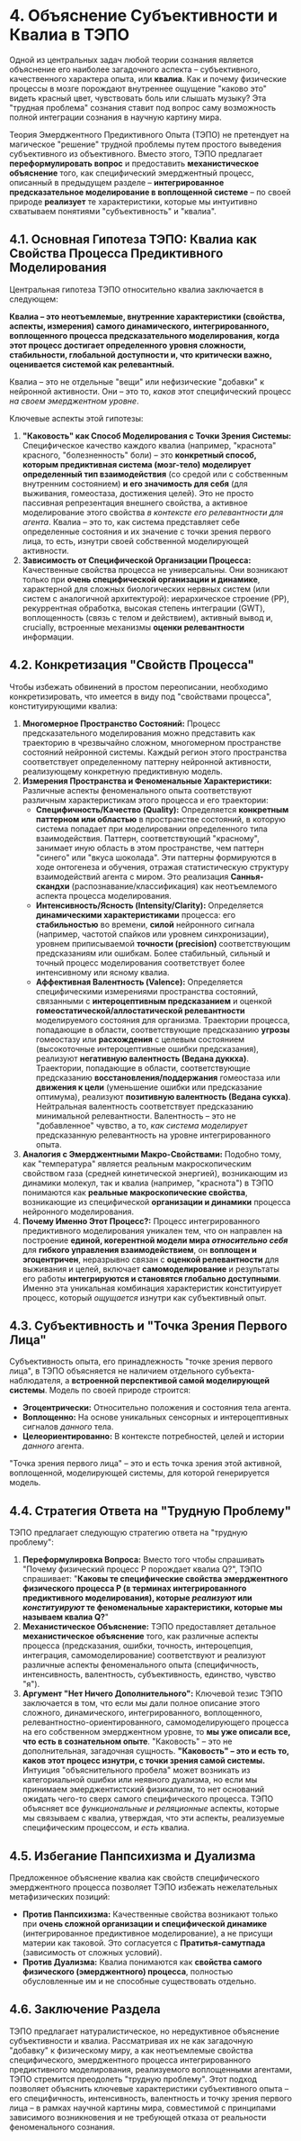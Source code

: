 # 4. Объяснение Субъективности и Квалиа в ТЭПО

Одной из центральных задач любой теории сознания является объяснение его наиболее загадочного аспекта – субъективного, качественного характера опыта, или **квалиа**. Как и почему физические процессы в мозге порождают внутреннее ощущение "каково это" видеть красный цвет, чувствовать боль или слышать музыку? Эта "трудная проблема" сознания ставит под вопрос саму возможность полной интеграции сознания в научную картину мира.

Теория Эмерджентного Предиктивного Опыта (ТЭПО) не претендует на магическое "решение" трудной проблемы путем простого выведения субъективного из объективного. Вместо этого, ТЭПО предлагает **переформулировать вопрос** и предоставить **механистическое объяснение** того, как специфический эмерджентный процесс, описанный в предыдущем разделе – **интегрированное предсказательное моделирование в воплощенной системе** – по своей природе **реализует** те характеристики, которые мы интуитивно схватываем понятиями "субъективность" и "квалиа".

## 4.1. Основная Гипотеза ТЭПО: Квалиа как Свойства Процесса Предиктивного Моделирования

Центральная гипотеза ТЭПО относительно квалиа заключается в следующем:

**Квалиа – это неотъемлемые, внутренние характеристики (свойства, аспекты, измерения) самого динамического, интегрированного, воплощенного процесса предсказательного моделирования, когда этот процесс достигает определенного уровня сложности, стабильности, глобальной доступности и, что критически важно, оценивается системой как релевантный.**

Квалиа – это не отдельные "вещи" или нефизические "добавки" к нейронной активности. Они – это то, *каков* этот специфический процесс *на своем эмерджентном уровне*.

Ключевые аспекты этой гипотезы:

1.  **"Каковость" как Способ Моделирования с Точки Зрения Системы:** Специфическое качество каждого квалиа (например, "краснота" красного, "болезненность" боли) – это **конкретный способ, которым предиктивная система (мозг-тело) моделирует определенный тип взаимодействия** (со средой или с собственным внутренним состоянием) **и его значимость для себя** (для выживания, гомеостаза, достижения целей). Это не просто пассивная репрезентация внешнего свойства, а активное моделирование этого свойства *в контексте его релевантности для агента*. Квалиа – это то, как система представляет себе определенные состояния и их значение с точки зрения первого лица, то есть, изнутри своей собственной моделирующей активности.
2.  **Зависимость от Специфической Организации Процесса:** Качественные свойства процесса не универсальны. Они возникают только при **очень специфической организации и динамике**, характерной для сложных биологических нервных систем (или систем с аналогичной архитектурой): иерархическое строение (PP), рекуррентная обработка, высокая степень интеграции (GWT), воплощенность (связь с телом и действием), активный вывод и, crucially, встроенные механизмы **оценки релевантности** информации.

## 4.2. Конкретизация "Свойств Процесса"

Чтобы избежать обвинений в простом переописании, необходимо конкретизировать, что имеется в виду под "свойствами процесса", конституирующими квалиа:

1.  **Многомерное Пространство Состояний:** Процесс предсказательного моделирования можно представить как траекторию в чрезвычайно сложном, многомерном пространстве состояний нейронной системы. Каждый регион этого пространства соответствует определенному паттерну нейронной активности, реализующему конкретную предиктивную модель.
2.  **Измерения Пространства и Феноменальные Характеристики:** Различные аспекты феноменального опыта соответствуют различным характеристикам этого процесса и его траектории:
    *   **Специфичность/Качество (Quality):** Определяется **конкретным паттерном или областью** в пространстве состояний, в которую система попадает при моделировании определенного типа взаимодействия. Паттерн, соответствующий "красному", занимает иную область в этом пространстве, чем паттерн "синего" или "вкуса шоколада". Эти паттерны формируются в ходе онтогенеза и обучения, отражая статистическую структуру взаимодействий агента с миром. Это реализация **Саннья-скандхи** (распознавание/классификация) как неотъемлемого аспекта процесса моделирования.
    *   **Интенсивность/Ясность (Intensity/Clarity):** Определяется **динамическими характеристиками** процесса: его **стабильностью** во времени, **силой** нейронного сигнала (например, частотой спайков или уровнем синхронизации), уровнем приписываемой **точности (precision)** соответствующим предсказаниям или ошибкам. Более стабильный, сильный и точный процесс моделирования соответствует более интенсивному или ясному квалиа.
    *   **Аффективная Валентность (Valence):** Определяется специфическими измерениями пространства состояний, связанными с **интероцептивным предсказанием** и оценкой **гомеостатической/аллостатической релевантности** моделируемого состояния для организма. Траектории процесса, попадающие в области, соответствующие предсказанию **угрозы** гомеостазу или **расхождения** с целевым состоянием (высокоточные интероцептивные ошибки предсказания), реализуют **негативную валентность (Ведана дуккха)**. Траектории, попадающие в области, соответствующие предсказанию **восстановления/поддержания** гомеостаза или **движения к цели** (уменьшение ошибки или предсказание оптимума), реализуют **позитивную валентность (Ведана сукха)**. Нейтральная валентность соответствует предсказанию минимальной релевантности. Валентность – это не "добавленное" чувство, а то, *как система моделирует* предсказанную релевантность на уровне интегрированного опыта.
3.  **Аналогия с Эмерджентными Макро-Свойствами:** Подобно тому, как "температура" является реальным макроскопическим свойством газа (средней кинетической энергией), возникающим из динамики молекул, так и квалиа (например, "краснота") в ТЭПО понимаются как **реальные макроскопические свойства**, возникающие из специфической **организации и динамики** процесса нейронного моделирования.
4.  **Почему Именно Этот Процесс?:** Процесс интегрированного предиктивного моделирования уникален тем, что он направлен на построение **единой, когерентной модели мира *относительно себя*** для **гибкого управления взаимодействием**, он **воплощен и эгоцентричен**, неразрывно связан с **оценкой релевантности** для выживания и целей, включает **самомоделирование** и результаты его работы **интегрируются и становятся глобально доступными**. Именно эта уникальная комбинация характеристик конституирует процесс, который *ощущается* изнутри как субъективный опыт.

## 4.3. Субъективность и "Точка Зрения Первого Лица"

Субъективность опыта, его принадлежность "точке зрения первого лица", в ТЭПО объясняется не наличием отдельного субъекта-наблюдателя, а **встроенной перспективой самой моделирующей системы**. Модель по своей природе строится:
*   **Эгоцентрически:** Относительно положения и состояния тела агента.
*   **Воплощенно:** На основе уникальных сенсорных и интероцептивных сигналов *данного* тела.
*   **Целеориентированно:** В контексте потребностей, целей и истории *данного* агента.

"Точка зрения первого лица" – это и есть точка зрения этой активной, воплощенной, моделирующей системы, для которой генерируется модель.

## 4.4. Стратегия Ответа на "Трудную Проблему"

ТЭПО предлагает следующую стратегию ответа на "трудную проблему":

1.  **Переформулировка Вопроса:** Вместо того чтобы спрашивать "Почему физический процесс P порождает квалиа Q?", ТЭПО спрашивает: "**Каковы те специфические свойства эмерджентного физического процесса P (в терминах интегрированного предиктивного моделирования), которые *реализуют* или *конституируют* те феноменальные характеристики, которые мы называем квалиа Q?**"
2.  **Механистическое Объяснение:** ТЭПО предоставляет детальное **механистическое объяснение** того, как различные аспекты процесса (предсказания, ошибки, точность, интероцепция, интеграция, самомоделирование) соответствуют и реализуют различные аспекты феноменального опыта (специфичность, интенсивность, валентность, субъективность, единство, чувство "я").
3.  **Аргумент "Нет Ничего Дополнительного":** Ключевой тезис ТЭПО заключается в том, что если мы дали полное описание этого сложного, динамического, интегрированного, воплощенного, релевантностно-ориентированного, самомоделирующего процесса на его собственном эмерджентном уровне, то **мы уже описали все, что есть в сознательном опыте**. "Каковость" – это не дополнительная, загадочная сущность. **"Каковость" – это и есть то, каков этот процесс изнутри, с точки зрения самой системы.** Интуиция "объяснительного пробела" может возникать из категориальной ошибки или неявного дуализма, но если мы принимаем эмерджентистский физикализм, то нет оснований ожидать чего-то сверх самого специфического процесса. ТЭПО объясняет все *функциональные и реляционные* аспекты, которые мы связываем с квалиа, утверждая, что эти аспекты, реализуемые специфическим процессом, и *есть* квалиа.

## 4.5. Избегание Панпсихизма и Дуализма

Предложенное объяснение квалиа как свойств специфического эмерджентного процесса позволяет ТЭПО избежать нежелательных метафизических позиций:
*   **Против Панпсихизма:** Качественные свойства возникают только при **очень сложной организации и специфической динамике** (интегрированное предиктивное моделирование), а не присущи материи как таковой. Это согласуется с **Пратитья-самутпада** (зависимость от сложных условий).
*   **Против Дуализма:** Квалиа понимаются как **свойства самого физического (эмерджентного) процесса**, полностью обусловленные им и не способные существовать отдельно.

## 4.6. Заключение Раздела

ТЭПО предлагает натуралистическое, но нередуктивное объяснение субъективности и квалиа. Рассматривая их не как загадочную "добавку" к физическому миру, а как неотъемлемые свойства специфического, эмерджентного процесса интегрированного предиктивного моделирования, реализуемого воплощенными агентами, ТЭПО стремится преодолеть "трудную проблему". Этот подход позволяет объяснить ключевые характеристики субъективного опыта – его специфичность, интенсивность, валентность и точку зрения первого лица – в рамках научной картины мира, совместимой с принципами зависимого возникновения и не требующей отказа от реальности феноменального сознания.